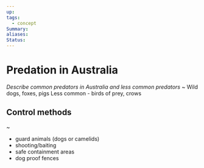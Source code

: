 ```yaml
---
up: 
tags:
  - concept
Summary: 
aliases: 
Status:
---
```

# Predation in Australia
*Describe common predators in Australia and less common predators*
~
Wild dogs, foxes, pigs
Less common - birds of prey, crows
<!--SR:!2025-03-13,3,250-->

## Control methods
~
- guard animals (dogs or camelids)
- shooting/baiting
- safe containment areas
- dog proof fences
<!--SR:!2025-03-13,3,250-->